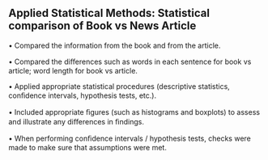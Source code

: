 Applied Statistical Methods: Statistical comparison of Book vs News Article
----------------

• Compared the information from the book and from the article. 

• Compared the diﬀerences such as words in each sentence for book vs article; word length for book vs article. 

• Applied appropriate statistical procedures (descriptive statistics, conﬁdence intervals, hypothesis tests, etc.). 

• Included appropriate ﬁgures (such as histograms and boxplots) to assess and illustrate any diﬀerences in ﬁndings. 

• When performing conﬁdence intervals / hypothesis tests, checks were made to make sure that assumptions were met.